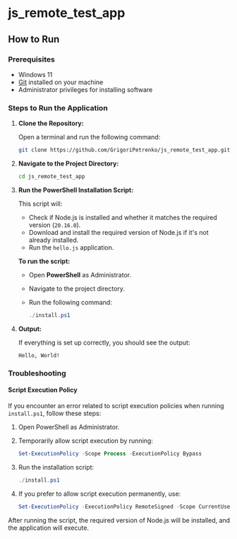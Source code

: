 # js_remote_test_app


## How to Run

### Prerequisites

- Windows 11
- [Git](https://git-scm.com/downloads) installed on your machine
- Administrator privileges for installing software

### Steps to Run the Application

1. **Clone the Repository:**

   Open a terminal and run the following command:

   ```bash
   git clone https://github.com/GrigoriPetrenko/js_remote_test_app.git
   ```

2. **Navigate to the Project Directory:**

   ```bash
   cd js_remote_test_app
   ```

3. **Run the PowerShell Installation Script:**

   This script will:
   - Check if Node.js is installed and whether it matches the required version (`20.16.0`).
   - Download and install the required version of Node.js if it's not already installed.
   - Run the `hello.js` application.

   **To run the script:**

   - Open **PowerShell** as Administrator.
   - Navigate to the project directory.
   - Run the following command:

     ```powershell
     ./install.ps1
     ```

4. **Output:**

   If everything is set up correctly, you should see the output:

   ```text
   Hello, World!
   ```

### Troubleshooting

#### Script Execution Policy

If you encounter an error related to script execution policies when running `install.ps1`, follow these steps:

1. Open PowerShell as Administrator.
2. Temporarily allow script execution by running:

   ```powershell
   Set-ExecutionPolicy -Scope Process -ExecutionPolicy Bypass
   ```

3. Run the installation script:

   ```powershell
   ./install.ps1
   ```

4. If you prefer to allow script execution permanently, use:

   ```powershell
   Set-ExecutionPolicy -ExecutionPolicy RemoteSigned -Scope CurrentUser
   ```

After running the script, the required version of Node.js will be installed, and the application will execute.
